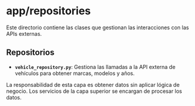 # app/repositories

Este directorio contiene las clases que gestionan las interacciones con las APIs externas.

## Repositorios

- **`vehicle_repository.py`**: Gestiona las llamadas a la API externa de vehículos para obtener marcas, modelos y años.

La responsabilidad de esta capa es obtener datos sin aplicar lógica de negocio. Los servicios de la capa superior se encargan de procesar los datos.
